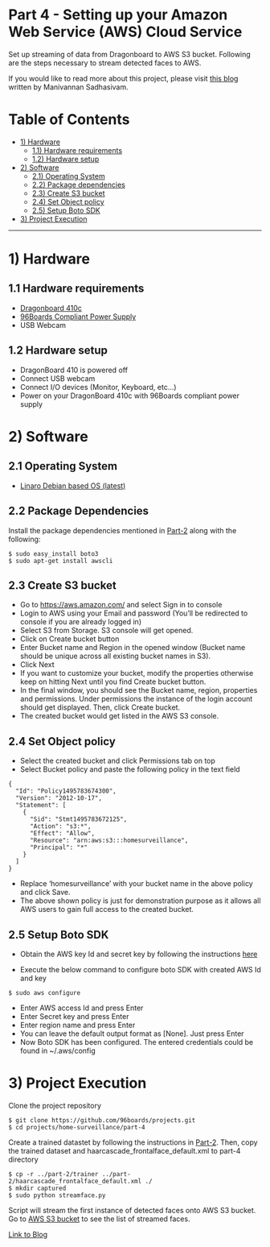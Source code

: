 # Part 4 - Setting up your Amazon Web Service (AWS) Cloud Service

Set up streaming of data from Dragonboard to AWS S3 bucket. Following are the steps necessary
to stream detected faces to AWS.

If you would like to read more about this project, please visit [this blog](http://www.96boards.org/blog/part-4-home-surveillance-project-96boards/) written by Manivannan Sadhasivam.

# Table of Contents

- [1) Hardware](#1-hardware)
   - [1.1) Hardware requirements](#11-hardware-requirements)
   - [1.2) Hardware setup](#12-hardware-setup)
- [2) Software](#2-software)   
   - [2.1) Operating System](#21-operating-system)
   - [2.2) Package dependencies](#22-package-dependencies)
   - [2.3) Create S3 bucket](#23-create-s3-bucket)
   - [2.4) Set Object policy](#24-set-object-policy)
   - [2.5) Setup Boto SDK](#25-setup-boto-sdk)
- [3) Project Execution](#3-project-execution)

***

# 1) Hardware

## 1.1 Hardware requirements

- [Dragonboard 410c](http://www.96boards.org/product/dragonboard410c/)
- [96Boards Compliant Power Supply](http://www.96boards.org/product/power/)
- USB Webcam

## 1.2 Hardware setup

- DragonBoard 410 is powered off
- Connect USB webcam
- Connect I/O devices (Monitor, Keyboard, etc...)
- Power on your DragonBoard 410c with 96Boards compliant power supply

# 2) Software

## 2.1 Operating System

- [Linaro Debian based OS (latest)](https://github.com/96boards/documentation/blob/master/ConsumerEdition/DragonBoard-410c/Downloads/Debian.md)

## 2.2 Package Dependencies
 
Install the package dependencies mentioned in [Part-2](../part-2#22-package-dependencies) along with the following:

``` shell
$ sudo easy_install boto3
$ sudo apt-get install awscli
```
## 2.3 Create S3 bucket
 
- Go to https://aws.amazon.com/ and select Sign in to console 
- Login to AWS using your Email and password (You’ll be redirected to console if you are already logged in)
- Select S3 from Storage. S3 console will get opened.
- Click on Create bucket button
- Enter Bucket name and Region in the opened window (Bucket name should be unique across all existing bucket names in S3). 
- Click Next
- If you want to customize your bucket, modify the properties otherwise keep on hitting Next until you find Create bucket button.
- In the final window, you should see the Bucket name, region, properties and permissions. Under permissions the instance of the login account should get displayed. Then, click Create bucket.
- The created bucket would get listed in the AWS S3 console.
 
## 2.4 Set Object policy
 
- Select the created bucket and click Permissions tab on top
- Select Bucket policy and paste the following policy in the text field

```shell 	
{
  "Id": "Policy1495783674300",
  "Version": "2012-10-17",
  "Statement": [
    {
      "Sid": "Stmt1495783672125",
      "Action": "s3:*",
      "Effect": "Allow",
      "Resource": "arn:aws:s3:::homesurveillance",
      "Principal": "*"
    }
  ]
}
```
- Replace ‘homesurveillance’ with your bucket name in the above policy and click Save.
- The above shown policy is just for demonstration purpose as it allows all AWS users to gain full access to the created bucket.
 
## 2.5 Setup Boto SDK
 
- Obtain the AWS key Id and secret key by following the instructions [here](https://aws.amazon.com/premiumsupport/knowledge-center/create-access-key/)

- Execute the below command to configure boto SDK with created AWS Id and key
 ```shell
 $ sudo aws configure
 ```
 - Enter AWS access Id and press Enter
 - Enter Secret key and press Enter 
 - Enter region name and press Enter
 - You can leave the default output format as [None]. Just press Enter
 - Now Boto SDK has been configured. The entered credentials could be found in ~/.aws/config
 
# 3) Project Execution

Clone the project repository

``` shell
$ git clone https://github.com/96boards/projects.git
$ cd projects/home-surveillance/part-4
```
Create a trained datastet by following the instructions in [Part-2](../part-2#3-project-execution). Then, copy the trained dataset and haarcascade_frontalface_default.xml to part-4 directory

``` shell
$ cp -r ../part-2/trainer ../part-2/haarcascade_frontalface_default.xml ./
$ mkdir captured
$ sudo python streamface.py
```
Script will stream the first instance of detected faces onto AWS S3 bucket. Go to [AWS S3 bucket](https://aws.amazon.com/s3/) to see the list of streamed faces.

[Link to Blog](http://www.96boards.org/blog/part-4-home-surveillance-project-96boards/)
